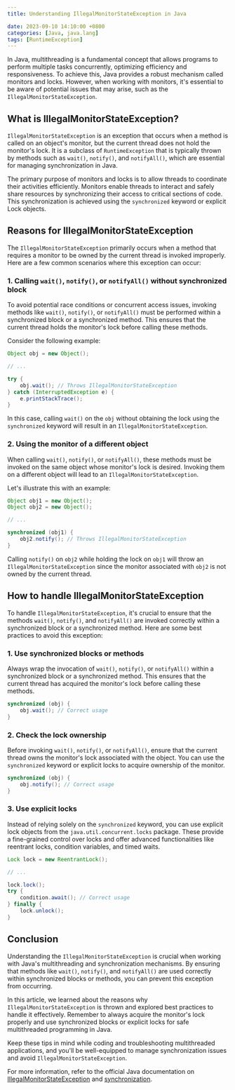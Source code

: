```yaml
---
title: Understanding IllegalMonitorStateException in Java

date: 2023-09-10 14:10:00 +0800
categories: [Java, java.lang]
tags: [RuntimeException]
---
```


In Java, multithreading is a fundamental concept that allows programs to perform multiple tasks concurrently, optimizing efficiency and responsiveness. To achieve this, Java provides a robust mechanism called monitors and locks. However, when working with monitors, it's essential to be aware of potential issues that may arise, such as the `IllegalMonitorStateException`.

## What is IllegalMonitorStateException?

`IllegalMonitorStateException` is an exception that occurs when a method is called on an object's monitor, but the current thread does not hold the monitor's lock. It is a subclass of `RuntimeException` that is typically thrown by methods such as `wait()`, `notify()`, and `notifyAll()`, which are essential for managing synchronization in Java.

The primary purpose of monitors and locks is to allow threads to coordinate their activities efficiently. Monitors enable threads to interact and safely share resources by synchronizing their access to critical sections of code. This synchronization is achieved using the `synchronized` keyword or explicit Lock objects.

## Reasons for IllegalMonitorStateException

The `IllegalMonitorStateException` primarily occurs when a method that requires a monitor to be owned by the current thread is invoked improperly. Here are a few common scenarios where this exception can occur:

### 1. Calling `wait()`, `notify()`, or `notifyAll()` without synchronized block

To avoid potential race conditions or concurrent access issues, invoking methods like `wait()`, `notify()`, or `notifyAll()` must be performed within a synchronized block or a synchronized method. This ensures that the current thread holds the monitor's lock before calling these methods.

Consider the following example:

```java
Object obj = new Object();

// ...

try {
    obj.wait(); // Throws IllegalMonitorStateException
} catch (InterruptedException e) {
    e.printStackTrace();
}
```

In this case, calling `wait()` on the `obj` without obtaining the lock using the `synchronized` keyword will result in an `IllegalMonitorStateException`.

### 2. Using the monitor of a different object

When calling `wait()`, `notify()`, or `notifyAll()`, these methods must be invoked on the same object whose monitor's lock is desired. Invoking them on a different object will lead to an `IllegalMonitorStateException`.

Let's illustrate this with an example:

```java
Object obj1 = new Object();
Object obj2 = new Object();

// ...

synchronized (obj1) {
    obj2.notify(); // Throws IllegalMonitorStateException
}
```

Calling `notify()` on `obj2` while holding the lock on `obj1` will throw an `IllegalMonitorStateException` since the monitor associated with `obj2` is not owned by the current thread.

## How to handle IllegalMonitorStateException

To handle `IllegalMonitorStateException`, it's crucial to ensure that the methods `wait()`, `notify()`, and `notifyAll()` are invoked correctly within a synchronized block or a synchronized method. Here are some best practices to avoid this exception:

### 1. Use synchronized blocks or methods

Always wrap the invocation of `wait()`, `notify()`, or `notifyAll()` within a synchronized block or a synchronized method. This ensures that the current thread has acquired the monitor's lock before calling these methods.

```java
synchronized (obj) {
    obj.wait(); // Correct usage
}
```

### 2. Check the lock ownership

Before invoking `wait()`, `notify()`, or `notifyAll()`, ensure that the current thread owns the monitor's lock associated with the object. You can use the `synchronized` keyword or explicit locks to acquire ownership of the monitor.

```java
synchronized (obj) {
    obj.notify(); // Correct usage
}
```

### 3. Use explicit locks

Instead of relying solely on the `synchronized` keyword, you can use explicit lock objects from the `java.util.concurrent.locks` package. These provide a fine-grained control over locks and offer advanced functionalities like reentrant locks, condition variables, and timed waits.

```java
Lock lock = new ReentrantLock();

// ...

lock.lock();
try {
    condition.await(); // Correct usage
} finally {
    lock.unlock();
}
```

## Conclusion

Understanding the `IllegalMonitorStateException` is crucial when working with Java's multithreading and synchronization mechanisms. By ensuring that methods like `wait()`, `notify()`, and `notifyAll()` are used correctly within synchronized blocks or methods, you can prevent this exception from occurring.

In this article, we learned about the reasons why `IllegalMonitorStateException` is thrown and explored best practices to handle it effectively. Remember to always acquire the monitor's lock properly and use synchronized blocks or explicit locks for safe multithreaded programming in Java.

Keep these tips in mind while coding and troubleshooting multithreaded applications, and you'll be well-equipped to manage synchronization issues and avoid `IllegalMonitorStateException`.

For more information, refer to the official Java documentation on [IllegalMonitorStateException](https://docs.oracle.com/en/java/javase/14/docs/api/java.base/java/lang/IllegalMonitorStateException.html) and [synchronization](https://docs.oracle.com/en/java/javase/14/docs/api/java.base/java/lang/synchronization.html).
